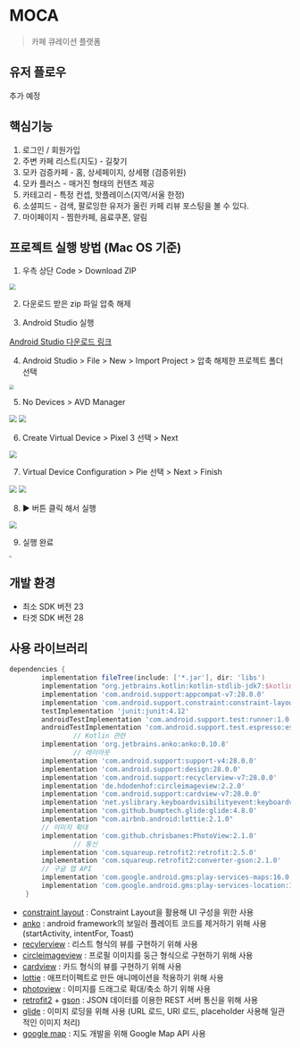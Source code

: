 <h1>MOCA</h1>

> 카페 큐레이션 플랫폼



## 유저 플로우

추가 예정



## 핵심기능

1. 로그인 / 회원가입
2. 주변 카페 리스트(지도) - 길찾기
3. 모카 검증카페 - 홈, 상세페이지, 상세평 (검증위원)
4. 모카 플러스 - 매거진 형태의 컨텐츠 제공
5. 카테고리 - 특정 컨셉, 핫플레이스(지역/서울 한정)
6. 소셜피드 - 검색, 팔로잉한 유저가 올린 카페 리뷰 포스팅을 볼 수 있다.
7. 마이페이지 - 찜한카페, 음료쿠폰, 알림



## 프로젝트 실행 방법 (Mac OS 기준)

1. 우측 상단 Code > Download ZIP

<img src="./README_src/Untitled.png" style="zoom: 67%;" />

2. 다운로드 받은 zip 파일 압축 해제

3. Android Studio 실행

[Android Studio 다운로드 링크](https://developer.android.com/studio?hl=ko&gclid=Cj0KCQjw-LOEBhDCARIsABrC0TlEhelaCoJlxNHFTlJDpXve0kye5FLmLCHVMJpL71lxN9QheemY_noaApbHEALw_wcB&gclsrc=aw.ds)

4. Android Studio > File > New > Import Project > 압축 해제한 프로젝트 폴더 선택

<img src="./README_src/Untitled 1.png" style="zoom: 50%;" />

5. No Devices > AVD Manager

<img src="./README_src/Untitled 2.png" style="zoom:80%;" />

<img src="./README_src/Untitled 3.png" style="zoom:80%;" />

6. Create Virtual Device > Pixel 3 선택 > Next

<img src="./README_src/Untitled 4.png" style="zoom:80%;" />

7.  Virtual Device Configuration > Pie 선택 > Next > Finish

<img src="./README_src/Untitled 5.png" style="zoom:80%;" />

<img src="./README_src/Untitled 6.png" style="zoom:80%;" />

8.  ▶️ 버튼 클릭 해서 실행 

<img src="./README_src/Untitled 7.png" style="zoom: 80%;" />

9. 실행 완료

<img src="./README_src/Untitled 8.png" style="zoom: 25%;" />



## 개발 환경

- 최소 SDK 버전 23
- 타겟 SDK 버전 28



## 사용 라이브러리

```groovy
dependencies {
        implementation fileTree(include: ['*.jar'], dir: 'libs')
        implementation "org.jetbrains.kotlin:kotlin-stdlib-jdk7:$kotlin_version"
        implementation 'com.android.support:appcompat-v7:28.0.0'
        implementation 'com.android.support.constraint:constraint-layout:1.1.3'
        testImplementation 'junit:junit:4.12'
        androidTestImplementation 'com.android.support.test:runner:1.0.2'
        androidTestImplementation 'com.android.support.test.espresso:espresso-core:3.0.2'
				// Kotlin 관련
        implementation 'org.jetbrains.anko:anko:0.10.8'
				// 레이아웃
        implementation 'com.android.support:support-v4:28.0.0'
        implementation 'com.android.support:design:28.0.0'
        implementation 'com.android.support:recyclerview-v7:28.0.0'
        implementation 'de.hdodenhof:circleimageview:2.2.0'
        implementation 'com.android.support:cardview-v7:28.0.0'
        implementation 'net.yslibrary.keyboardvisibilityevent:keyboardvisibilityevent:2.2.0'
        implementation 'com.github.bumptech.glide:glide:4.8.0'
        implementation "com.airbnb.android:lottie:2.1.0"
        // 이미지 확대
        implementation 'com.github.chrisbanes:PhotoView:2.1.0'
				// 통신
        implementation 'com.squareup.retrofit2:retrofit:2.5.0'
        implementation 'com.squareup.retrofit2:converter-gson:2.1.0'
        // 구글 맵 API
        implementation 'com.google.android.gms:play-services-maps:16.0.0'
        implementation 'com.google.android.gms:play-services-location:16.0.0'
    }
```

- [constraint layout](https://developer.android.com/training/constraint-layout?hl=ko) : Constraint Layout을 활용해 UI 구성을 위한 사용
- [anko](https://github.com/Kotlin/anko) : android framework의 보일러 플레이트 코드를 제거하기 위해 사용 (startActivity, intentFor, Toast)
- [recylerview](https://developer.android.com/guide/topics/ui/layout/recyclerview?hl=ko) : 리스트 형식의 뷰를 구현하기 위해 사용
- [circleimageview](https://github.com/hdodenhof/CircleImageView) : 프로필 이미지를 둥근 형식으로 구현하기 위해 사용
- [cardview](https://developer.android.com/guide/topics/ui/layout/cardview?hl=ko) : 카드 형식의 뷰를 구현하기 위해 사용
- [lottie](https://airbnb.io/lottie/#/) : 애프터이펙트로 만든 애니메이션을 적용하기 위해 사용
- [photoview](https://github.com/Baseflow/PhotoView) : 이미지를 드래그로 확대/축소 하기 위해 사용
- [retrofit2](https://square.github.io/retrofit/) + [gson](https://github.com/google/gson) : JSON 데이터를 이용한 REST 서버 통신을 위해 사용
- [glide](https://github.com/bumptech/glide) : 이미지 로딩을 위해 사용 (URL 로드, URI 로드, placeholder 사용해 일관적인 이미지 처리)
- [google map](https://developers.google.com/maps/documentation?hl=ko) : 지도 개발을 위해 Google Map API 사용